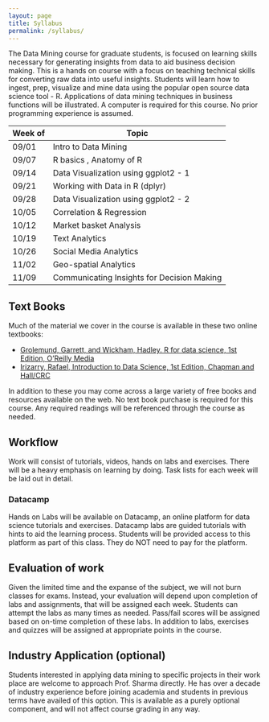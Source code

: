 ```yaml
---
layout: page
title: Syllabus
permalink: /syllabus/
---
```


The Data Mining course for graduate students, is focused on learning skills necessary for generating insights from data to aid business decision making. This is a hands on course with a focus on teaching technical skills for converting raw data into useful insights. Students will learn how to ingest, prep, visualize and mine data using the popular open source data science tool - R. Applications of data mining techniques in business functions will be illustrated. A computer is required for this course. No prior programming experience is assumed.

| Week of  | Topic                       |
|-------|--------------------------------|
| 09/01 | Intro to Data Mining           |                
| 09/07 | R basics , Anatomy of R        |                 
| 09/14 | Data Visualization using ggplot2 - 1   |             
| 09/21 | Working with Data in R (dplyr)   |                
| 09/28 | Data Visualization using ggplot2 - 2   |          
| 10/05 | Correlation & Regression        |                 
| 10/12 | Market basket Analysis                      |                
| 10/19 | Text Analytics           |                  
| 10/26 | Social Media Analytics                  |                 
| 11/02 | Geo-spatial Analytics          |             
| 11/09 | Communicating Insights for Decision Making       |        

## Text Books
Much of the material we cover in the course is available in these two online textbooks:
* [Grolemund, Garrett, and Wickham, Hadley. R for data science, 1st Edition, O’Reilly Media](https://r4ds.had.co.nz/)
* [Irizarry, Rafael, Introduction to Data Science, 1st Edition, Chapman and Hall/CRC](https://rafalab.github.io/dsbook/)

In addition to these you may come across a large variety of free books and resources available on the web. No text book purchase is required for this course. Any required readings will be referenced through the course as needed.

## Workflow
Work will consist of tutorials, videos, hands on labs and exercises. There will be a heavy emphasis on learning by doing. Task lists for each week will be laid out in detail.
### Datacamp
Hands on Labs will be available on Datacamp, an online platform for data science tutorials and exercises.
Datacamp labs are guided tutorials with hints to aid the learning process. Students will be provided access to this platform as part of this class. They do NOT need to pay for the platform.

## Evaluation of work
Given the limited time and the expanse of the subject, we will not burn classes for exams. Instead, your evaluation will depend upon completion of labs and assignments, that will be assigned each week. Students can attempt the labs as many times as needed. Pass/fail scores will be assigned based on on-time completion of these labs. In addition to labs, exercises and quizzes will be assigned at appropriate points in the course.

## Industry Application (optional)
Students interested in applying data mining to specific projects in their work place are welcome to approach Prof. Sharma directly. He has over a decade of industry experience before joining academia and students in previous terms have availed of this option. This is available as a purely optional component, and will not affect course grading in any way.
